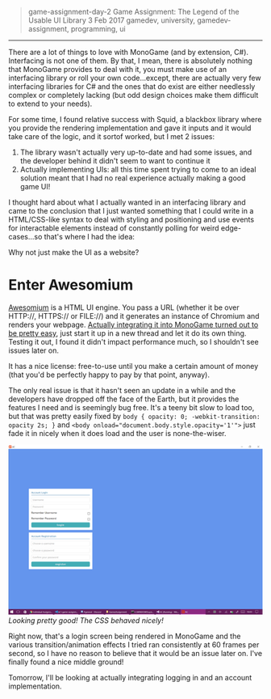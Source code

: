 > game-assignment-day-2
> Game Assignment: The Legend of the Usable UI Library
> 3 Feb 2017
> gamedev, university, gamedev-assignment, programming, ui
---
There are a lot of things to love with MonoGame (and by extension, C#). Interfacing is not one of them. By that, I mean, there is absolutely nothing that MonoGame provides to deal with it, you must make use of an interfacing library or roll your own code...except, there are actually very few interfacing libraries for C# and the ones that do exist are either needlessly complex or completely lacking (but odd design choices make them difficult to extend to your needs).

For some time, I found relative success with Squid, a blackbox library where you provide the rendering implementation and gave it inputs and it would take care of the logic, and it sortof worked, but I met 2 issues:

1. The library wasn't actually very up-to-date and had some issues, and the developer behind it didn't seem to want to continue it 
2. Actually implementing UIs: all this time spent trying to come to an ideal solution meant that I had no real experience actually making a good game UI!

I thought hard about what I actually wanted in an interfacing library and came to the conclusion that I just wanted something that I could write in a HTML/CSS-like syntax to deal with styling and positioning and use events for interactable elements instead of constantly polling for weird edge-cases...so that's where I had the idea:

Why not just make the UI as a website?

# Enter Awesomium
[Awesomium](http://www.awesomium.com/) is a HTML UI engine. You pass a URL (whether it be over HTTP://, HTTPS:// or FILE://) and it generates an instance of Chromium and renders your webpage. [Actually integrating it into MonoGame turned out to be pretty easy](http://stackoverflow.com/a/23253942/6785373), just start it up in a new thread and let it do its own thing. Testing it out, I found it didn't impact performance much, so I shouldn't see issues later on.

It has a nice license: free-to-use until you make a certain amount of money (that you'd be perfectly happy to pay by that point, anyway). 

The only real issue is that it hasn't seen an update in a while and the developers have dropped off the face of the Earth, but it provides the features I need and is seemingly bug free. It's a teeny bit slow to load too, but that was pretty easily fixed by `body { opacity: 0; -webkit-transition: opacity 2s; }` and `<body onload="document.body.style.opacity='1'">` just fade it in nicely when it does load and the user is none-the-wiser.

[![](/images/thumbs/5eb15d0e0d48427e9c2ab049e7ccffee.png)](/images/5eb15d0e0d48427e9c2ab049e7ccffee.png)
*Looking pretty good! The CSS behaved nicely!*

Right now, that's a login screen being rendered in MonoGame and the various transition/animation effects I tried ran consistently at 60 frames per second, so I have no reason to believe that it would be an issue later on. I've finally found a nice middle ground!

Tomorrow, I'll be looking at actually integrating logging in and an account implementation.
